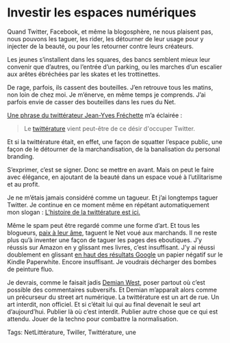 # Investir les espaces numériques

Quand Twitter, Facebook, et même la blogosphère, ne nous plaisent pas, nous pouvons les taguer, les rider, les détourner de leur usage pour y injecter de la beauté, ou pour les retourner contre leurs créateurs.<span id="more-31366"></span>

Les jeunes s’installent dans les squares, des bancs semblent mieux leur convenir que d’autres, ou l’entrée d’un parking, ou les marches d’un escalier aux arêtes ébréchées par les skates et les trottinettes.

De rage, parfois, ils cassent des bouteilles. J’en retrouve tous les matins, non loin de chez moi. Je m’énerve, en même temps je comprends. J’ai parfois envie de casser des bouteilles dans les rues du Net.

[Une phrase du twittérateur Jean-Yves Fréchette](http://www.radio-canada.ca/regions/ottawa/2013/03/01/012-twitter-creation-litteraire.shtml) m’a éclairée :

> Le [twittérature](http://blog.tcrouzet.com/la-quatrieme-theorie/la-quatrieme-theorie-liens/) vient peut-être de ce désir d'occuper Twitter.

Et si la twittérature était, en effet, une façon de squatter l’espace public, une façon de le détourner de la marchandisation, de la banalisation du personal branding.

S’exprimer, c’est se signer. Donc se mettre en avant. Mais on peut le faire avec élégance, en ajoutant de la beauté dans un espace voué à l’utilitarisme et au profit.

Je ne m’étais jamais considéré comme un tagueur. Et j’ai longtemps taguer Twitter. Je continue en ce moment même en répétant automatiquement mon slogan : [L’histoire de la twittérature est ici.](https://twitter.com/crouzet/status/307551668139077632)

Même le spam peut être regardé comme une forme d’art. Et tous les blogueurs, [paix à leur âme](http://blog.tcrouzet.com/2013/03/02/les-blogueurs-ne-sont-plus-que-des-auteurs/), taguent le Net voué aux marchands. Il ne reste plus qu’à inventer une façon de taguer les pages des eboutiques. J’y réussis sur Amazon en y glissant mes livres, c’est insuffisant. J’y ai réussi doublement en glissant [en haut des résultats Google](https://www.google.fr/webhp?sourceid=chrome-instant&ion=1&ie=UTF-8#hl=fr&safe=off&sclient=psy-ab&q=paperwhite) un papier négatif sur le Kindle Paperwhite. Encore insuffisant. Je voudrais décharger des bombes de peinture fluo.

Je devrais, comme le faisait jadis [Demian West](http://demianwest.blogspot.fr/), poser partout où c’est possible des commentaires subversifs. Et Demian m’apparaît alors comme un précurseur du street art numérique. La twittérature est un art de rue. Un art interdit, non officiel. Et si c’était lui qui au final devenait le seul art d’aujourd’hui. Publier là où c’est interdit. Publier autre chose que ce qui est attendu. Jouer de la techno pour combattre la normalisation.

Tags: NetLittérature, Twiller, Twittérature, une